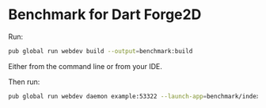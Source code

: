 # Benchmark for Dart Forge2D

Run:
```sh
pub global run webdev build --output=benchmark:build
```

Either from the command line or from your IDE.

Then run:
```sh
pub global run webdev daemon example:53322 --launch-app=benchmark/index.html
```


